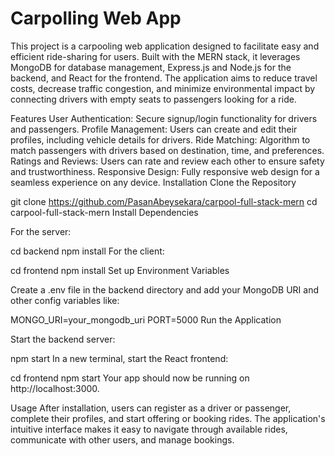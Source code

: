 # Carpolling Web App
 This project is a carpooling web application designed to facilitate easy and efficient ride-sharing for users. Built with the MERN stack, it leverages MongoDB for database management, Express.js and Node.js for the backend, and React for the frontend. The application aims to reduce travel costs, decrease traffic congestion, and minimize environmental impact by connecting drivers with empty seats to passengers looking for a ride.  

Features
User Authentication: Secure signup/login functionality for drivers and passengers.
Profile Management: Users can create and edit their profiles, including vehicle details for drivers.
Ride Matching: Algorithm to match passengers with drivers based on destination, time, and preferences.
Ratings and Reviews: Users can rate and review each other to ensure safety and trustworthiness.
Responsive Design: Fully responsive web design for a seamless experience on any device.
Installation
Clone the Repository

git clone https://github.com/PasanAbeysekara/carpool-full-stack-mern
cd carpool-full-stack-mern
Install Dependencies

For the server:

cd backend
npm install
For the client:

cd frontend
npm install
Set up Environment Variables

Create a .env file in the backend directory and add your MongoDB URI and other config variables like:

MONGO_URI=your_mongodb_uri
PORT=5000
Run the Application

Start the backend server:

npm start
In a new terminal, start the React frontend:

cd frontend
npm start
Your app should now be running on http://localhost:3000.

Usage
After installation, users can register as a driver or passenger, complete their profiles, and start offering or booking rides. The application's intuitive interface makes it easy to navigate through available rides, communicate with other users, and manage bookings.
